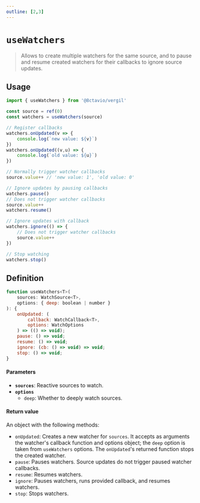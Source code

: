 ```yaml
---
outline: [2,3]
---
```


# `useWatchers`

> Allows to create multiple watchers for the same source, and to pause and resume created watchers for their callbacks to ignore source updates.

## Usage

```js
import { useWatchers } from '@8ctavio/vergil'

const source = ref(0)
const watchers = useWatchers(source)

// Register callbacks
watchers.onUpdated(v => {
	console.log(`new value: ${v}`)
})
watchers.onUpdated((v,u) => {
	console.log(`old value: ${u}`)
})

// Normally trigger watcher callbacks
source.value++ // 'new value: 1', 'old value: 0'

// Ignore updates by pausing callbacks
watchers.pause()
// Does not trigger watcher callbacks
source.value++
watchers.resume()

// Ignore updates with callback
watchers.ignore(() => {
    // Does not trigger watcher callbacks
    source.value++
})

// Stop watching
watchers.stop()
```

## Definition

```js
function useWatchers<T>(
    sources: WatchSource<T>,
    options: { deep: boolean | number }
): {
	onUpdated: (
        callback: WatchCallback<T>,
        options: WatchOptions
    ) => (() => void);
    pause: () => void;
    resume: () => void;
    ignore: (cb: () => void) => void;
    stop: () => void;
}
```

#### Parameters

- **`sources`**: Reactive sources to watch.
- **`options`**
    - `deep`: Whether to deeply watch sources.

#### Return value

An object with the following methods:

- `onUpdated`: Creates a new watcher for `sources`. It accepts as arguments the watcher's callback function and options object; the `deep` option is taken from `useWatchers` options. The `onUpdated`'s returned function stops the created watcher.
- `pause`: Pauses watchers. Source updates do not trigger paused watcher callbacks.
- `resume`: Resumes watchers.
- `ignore`: Pauses watchers, runs provided callback, and resumes watchers.
- `stop`: Stops watchers.